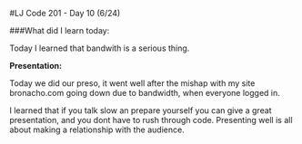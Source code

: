 #LJ Code 201 - Day 10 (6/24)

###What did I learn today:

Today I learned that bandwith is a serious thing.



**Presentation:**

Today we did our preso, it went well after the mishap with my site bronacho.com going down due to bandwidth, when everyone logged in.

I learned that if you talk slow an prepare yourself you can give a great presentation, and you dont have to rush through code. Presenting well is all about making a relationship with the audience.







